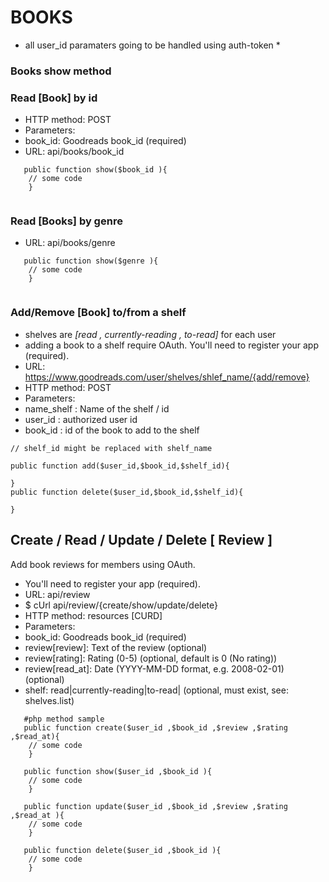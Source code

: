 # BOOKS 
* all user_id paramaters going to be handled using auth-token *
### Books show method 
### Read [Book] by id
* HTTP method: POST 
* Parameters: 
* book_id: Goodreads book_id (required)
* URL: api/books/book_id
```   
   public function show($book_id ){
    // some code
    }
    
```
### Read [Books] by genre
* URL: api/books/genre

```
   public function show($genre ){
    // some code
    }
    
```
### Add/Remove [Book] to/from a shelf 

* shelves are *[read , currently-reading , to-read]* for each user
* adding a book to a shelf require OAuth. You'll need to register your app (required). 
* URL: https://www.goodreads.com/user/shelves/shlef_name/{add/remove}
* HTTP method: POST
* Parameters: 
* name_shelf : Name of the shelf / id
* user_id : authorized user id
* book_id : id of the book to add to the shelf
```
// shelf_id might be replaced with shelf_name 

public function add($user_id,$book_id,$shelf_id){

}
public function delete($user_id,$book_id,$shelf_id){

}
```
## Create / Read / Update / Delete [ Review ]
Add book reviews for members using OAuth.
* You'll need to register your app (required). 
* URL: api/review
* $ cUrl api/review/{create/show/update/delete}
* HTTP method: resources [CURD]
* Parameters: 
* book_id: Goodreads book_id (required)
* review[review]: Text of the review (optional)
* review[rating]: Rating (0-5) (optional, default is 0 (No rating))
* review[read_at]: Date (YYYY-MM-DD format, e.g. 2008-02-01) (optional)
* shelf: read|currently-reading|to-read|<USER SHELF NAME> (optional, must exist, see: shelves.list)
```
   #php method sample
   public function create($user_id ,$book_id ,$review ,$rating ,$read_at){
    // some code
    }
    
   public function show($user_id ,$book_id ){
    // some code
    }
    
   public function update($user_id ,$book_id ,$review ,$rating ,$read_at ){
    // some code
    }
    
   public function delete($user_id ,$book_id ){
    // some code
    }
```
